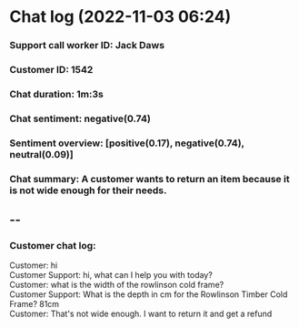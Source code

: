 # Chat log (2022-11-03 06:24)
### Support call worker ID: Jack Daws
### Customer ID: 1542
### Chat duration: 1m:3s
### Chat sentiment: negative(0.74)
### Sentiment overview: [positive(0.17), negative(0.74), neutral(0.09)]
### Chat summary:  A customer wants to return an item because it is not wide enough for their needs.
--
---
### Customer chat log: 
Customer: hi<br>Customer Support: hi, what can I help you with today?<br>Customer: what is the width of the rowlinson cold frame?<br>Customer Support: What is the depth in cm for the Rowlinson Timber Cold Frame? 81cm<br>Customer: That's not wide enough. I want to return it and get a refund<br>